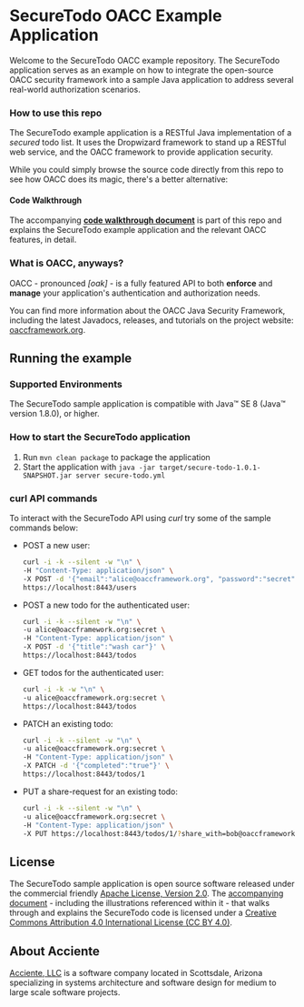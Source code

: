 SecureTodo OACC Example Application
===================================

Welcome to the SecureTodo OACC example repository. The SecureTodo application serves as an example on how to integrate the open-source OACC security framework into a sample Java application to address several real-world authorization scenarios.

### How to use this repo

The SecureTodo example application is a RESTful Java implementation of a _secured_ todo list. It uses the Dropwizard framework to stand up a RESTful web service, and the OACC framework to provide application security.

While you could simply browse the source code directly from this repo to see how OACC does its magic, there's a better alternative:

#### Code Walkthrough

The accompanying [**code walkthrough document**](walkthrough/secure-todo-example.md) is part of this repo and explains the SecureTodo example application and the relevant OACC features, in detail.

### What is OACC, anyways?

OACC - pronounced _[oak]_ - is a fully featured API to both **enforce** and **manage** your application's authentication and authorization needs.

You can find more information about the OACC Java Security Framework, including the latest Javadocs, releases, and tutorials on the project website:
[oaccframework.org](http://oaccframework.org).

Running the example
-------------------

### Supported Environments

The SecureTodo sample application is compatible with Java™ SE 8 (Java™ version 1.8.0), or higher.

### How to start the SecureTodo application

1. Run `mvn clean package` to package the application
2. Start the application with `java -jar target/secure-todo-1.0.1-SNAPSHOT.jar server secure-todo.yml`

### curl API commands

To interact with the SecureTodo API using _curl_ try some of the sample commands below:

- POST a new user:  

    ```bash
    curl -i -k --silent -w "\n" \
    -H "Content-Type: application/json" \
    -X POST -d '{"email":"alice@oaccframework.org", "password":"secret"}' \
    https://localhost:8443/users
    ```

- POST a new todo for the authenticated user:

    ```bash
    curl -i -k --silent -w "\n" \
    -u alice@oaccframework.org:secret \
    -H "Content-Type: application/json" \
    -X POST -d '{"title":"wash car"}' \
    https://localhost:8443/todos
    ```

- GET todos for the authenticated user:

    ```bash
    curl -i -k -w "\n" \
    -u alice@oaccframework.org:secret \
    https://localhost:8443/todos
    ```

- PATCH an existing todo:

    ```bash
    curl -i -k --silent -w "\n" \
    -u alice@oaccframework.org:secret \
    -H "Content-Type: application/json" \
    -X PATCH -d '{"completed":"true"}' \
    https://localhost:8443/todos/1
    ```

- PUT a share-request for an existing todo:

    ```bash
    curl -i -k --silent -w "\n" \
    -u alice@oaccframework.org:secret \
    -H "Content-Type: application/json" \
    -X PUT https://localhost:8443/todos/1/?share_with=bob@oaccframework.org
    ```

License
-------

The SecureTodo sample application is open source software released under the commercial friendly [Apache License, Version 2.0](http://www.apache.org/licenses/LICENSE-2.0). The [accompanying document](walkthrough/secure-todo-example.md) - including the illustrations referenced within it - that walks through and explains the SecureTodo code is licensed under a [Creative Commons Attribution 4.0 International License (CC BY 4.0)](https://creativecommons.org/licenses/by/4.0/).


About Acciente
--------------

[Acciente, LLC](http://www.acciente.com) is a software company located in Scottsdale, Arizona specializing in systems architecture and software design for medium to large scale software projects.